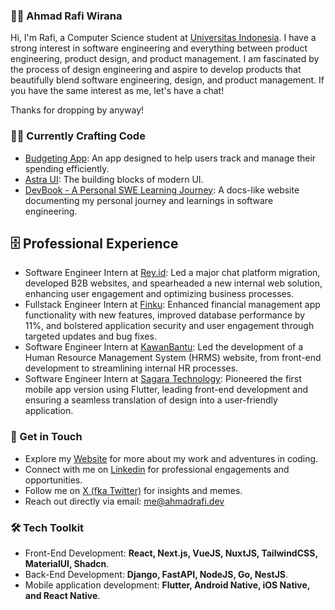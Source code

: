 ### 👨‍🚀 Ahmad Rafi Wirana

Hi, I'm Rafi, a Computer Science student at [Universitas Indonesia](https://www.ui.ac.id/). I have a strong interest in software engineering and everything between product engineering, product design, and product management. I am fascinated by the process of design engineering and aspire to develop products that beautifully blend software engineering, design, and product management. If you have the same interest as me, let's have a chat!

Thanks for dropping by anyway!

### 🧑‍💻 Currently Crafting Code

- [Budgeting App](https://github.com/ahmadrafidev/budgeting-app): An app designed to help users track and manage their spending efficiently.
- [Astra UI](https://www.astraui.design/): The building blocks of modern UI.
- [DevBook - A Personal SWE Learning Journey](https://devnook.vercel.app/): A docs-like website documenting my personal journey and learnings in software engineering.

## 🗄 Professional Experience

-  Software Engineer Intern at [Rey.id](https://rey.id/id/): Led a major chat platform migration, developed B2B websites, and spearheaded a new internal web solution, enhancing user engagement and optimizing business processes.
-  Fullstack Engineer Intern at [Finku](https://www.finku.id/): Enhanced financial management app functionality with new features, improved database performance by 11%, and bolstered application security and user engagement through targeted updates and bug fixes.
-  Software Engineer Intern at [KawanBantu](https://www.kawanbantu.com/): Led the development of a Human Resource Management System (HRMS) website, from front-end development to streamlining internal HR processes.
-  Software Engineer Intern at [Sagara Technology](https://sagaratechnology.com/en): Pioneered the first mobile app version using Flutter, leading front-end development and ensuring a seamless translation of design into a user-friendly application.


### 🤙 Get in Touch

- Explore my [Website](https://ahmadrafi.dev/) for more about my work and adventures in coding.
- Connect with me on [Linkedin](https://www.linkedin.com/in/ahmadrafiwirana/) for professional engagements and opportunities.
- Follow me on [X (fka Twitter)](https://x.com/rafiwiranaa) for insights and memes.
- Reach out directly via email: me@ahmadrafi.dev

### 🛠 Tech Toolkit

- Front-End Development: **React, Next.js, VueJS, NuxtJS, TailwindCSS, MaterialUI, Shadcn**.
- Back-End Development: **Django, FastAPI, NodeJS, Go, NestJS**.
- Mobile application development: **Flutter, Android Native, iOS Native, and React Native**.
